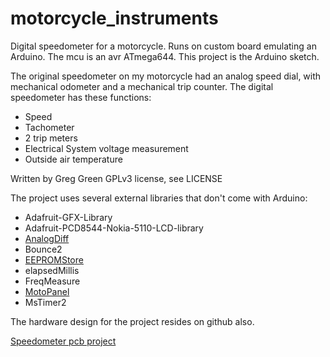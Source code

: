 # motorcycle_instruments

Digital speedometer for a motorcycle. Runs on custom board emulating an Arduino. The mcu is an avr ATmega644. This project is the Arduino sketch.

The original speedometer on my motorcycle had an analog speed dial, with mechanical odometer and a mechanical trip counter. The digital speedometer has these functions:

- Speed
- Tachometer
- 2 trip meters
- Electrical System voltage measurement
- Outside air temperature

Written by Greg Green
GPLv3 license, see LICENSE

The project uses several external libraries that don't come with Arduino:

- Adafruit-GFX-Library
- Adafruit-PCD8544-Nokia-5110-LCD-library
- [AnalogDiff](http://www.github.com/gpgreen/AnalogDiff)
- Bounce2
- [EEPROMStore](http://www.github.com/gpgreen/EEPROMStore)
- elapsedMillis
- FreqMeasure
- [MotoPanel](http://www.github.com/gpgreen/MotoPanel)
- MsTimer2

The hardware design for the project resides on github also.

[Speedometer pcb project](http://www.github.com/gpgreen/speedometer_hardware)